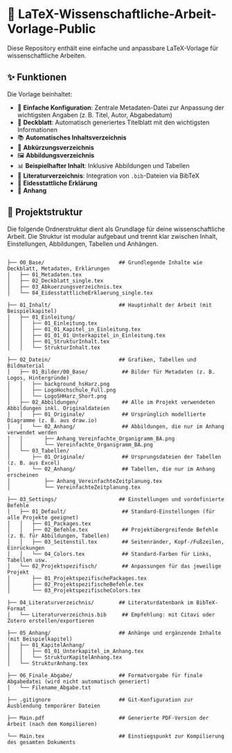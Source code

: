 # 📄 LaTeX-Wissenschaftliche-Arbeit-Vorlage-Public

Diese Repository enthält eine einfache und anpassbare LaTeX-Vorlage für wissenschaftliche Arbeiten.

## ✨ Funktionen

Die Vorlage beinhaltet:

- 🔧 **Einfache Konfiguration**: 
Zentrale Metadaten-Datei zur Anpassung der wichtigsten Angaben (z. B. Titel, Autor, Abgabedatum)
- 📄 **Deckblatt**: Automatisch generiertes Titelblatt mit den wichtigsten Informationen
- 📚 **Automatisches Inhaltsverzeichnis**
- 🧾 **Abkürzungsverzeichnis**
- 🖼️ **Abbildungsverzeichnis**
- 📊 **Beispielhafter Inhalt**: 
Inklusive Abbildungen und Tabellen
- 📖 **Literaturverzeichnis**: 
Integration von `.bib`-Dateien via BibTeX
- 📝 **Eidesstattliche Erklärung**
- 📎 **Anhang**

## 📂 Projektstruktur

Die folgende Ordnerstruktur dient als Grundlage für deine wissenschaftliche Arbeit. Die Struktur ist modular aufgebaut und trennt klar zwischen Inhalt, Einstellungen, Abbildungen, Tabellen und Anhängen.

```text

├── 00_Base/                        ## Grundlegende Inhalte wie Deckblatt, Metadaten, Erklärungen
│   ├── 01_Metadaten.tex
│   ├── 02_Deckblatt_single.tex
│   ├── 03_Abkuerzungsverzeichnis.tex
│   └── 04_EidesstattlicheErklaerung_single.tex

├── 01_Inhalt/                      ## Hauptinhalt der Arbeit (mit Beispielkapitel)
│   ├── 01_Einleitung/
│   │   ├── 01_Einleitung.tex
│   │   ├── 01_01_Kapitel_in_Einleitung.tex
│   │   ├── 01_01_01_Unterkapitel_in_Einleitung.tex
│   │   ├── 01_StrukturInhalt.tex
│   │   └── StrukturInhalt.tex

├── 02_Datein/                      ## Grafiken, Tabellen und Bildmaterial
│   ├── 01_Bilder/00_Base/           ## Bilder für Metadaten (z. B. Logos, Hintergründe)
│   │   ├── background_hsHarz.png     
│   │   ├── LogoHochschule_Full.png
│   │   └── LogoSHHarz_Short.png
│   ├── 02_Abbildungen/              ## Alle im Projekt verwendeten Abbildungen inkl. Originaldateien
│   │   ├── 01_Originale/            ## Ursprünglich modellierte Diagramme (z. B. aus draw.io)
│   │   └── 02_Anhang/               ## Abbildungen, die nur im Anhang verwendet werden
│   │       ├── Anhang_Vereinfachte_Organigramm_BA.png
│   │       └── Vereinfachte_Organigramm_BA.png
│   └── 03_Tabellen/
│       ├── 01_Originale/            ## Ursprungsdateien der Tabellen (z. B. aus Excel)
│       └── 02_Anhang/               ## Tabellen, die nur im Anhang erscheinen
│           ├── Anhang_VereinfachteZeitplanung.tex
│           └── VereinfachteZeitplanung.tex

├── 03_Settings/                    ## Einstellungen und vordefinierte Befehle
│   ├── 01_Default/                  ## Standard-Einstellungen (für alle Projekte geeignet)
│   │   ├── 01_Packages.tex
│   │   ├── 02_Befehle.tex           ## Projektübergreifende Befehle (z. B. für Abbildungen, Tabellen)
│   │   ├── 03_Seitenstil.tex        ## Seitenränder, Kopf-/Fußzeilen, Einrückungen
│   │   └── 04_Colors.tex            ## Standard-Farben für Links, Tabellen usw.
│   └── 02_Projektspezifisch/        ## Anpassungen für das jeweilige Projekt
│       ├── 01_ProjektspezifischePackages.tex
│       ├── 02_ProjektspezifischeBefehle.tex
│       └── 03_ProjektspezifischeColors.tex

├── 04_Literaturverzeichnis/        ## Literaturdatenbank im BibTeX-Format
│   └── Literaturverzeichnis.bib     ## Empfehlung: mit Citavi oder Zotero erstellen/exportieren

├── 05_Anhang/                      ## Anhänge und ergänzende Inhalte (mit Beispielkapitel)
│   ├── 01_KapitelAnhang/
│   │   ├── 01_01_Unterkapitel_im_Anhang.tex
│   │   └── StrukturKapitelAnhang.tex
│   └── StrukturAnhang.tex

├── 06_Finale_Abgabe/               ## Formatvorgabe für finale Abgabedatei (wird nicht automatisch generiert)
│   └── Filename_Abgabe.txt

├── .gitignore                      ## Git-Konfiguration zur Ausblendung temporärer Dateien

├── Main.pdf                        ## Generierte PDF-Version der Arbeit (nach dem Kompilieren)

└── Main.tex                        ## Einstiegspunkt zur Kompilierung des gesamten Dokuments


